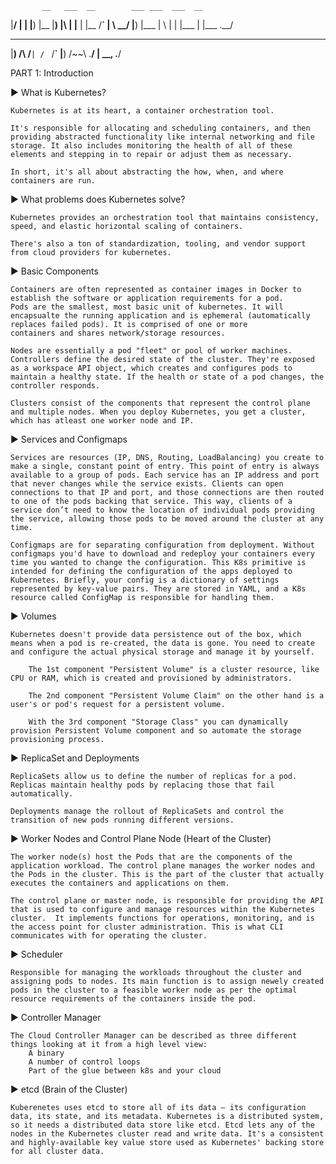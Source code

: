            __   ___  __        ___ ___  ___  __  
|__/ |  | |__) |__  |__) |\ | |__   |  |__  /__` 
|  \ \__/ |__) |___ |  \ | \| |___  |  |___ .__/ 
 __        __     __   __  
|__)  /\  /__` | /  ` /__` 
|__) /~~\ .__/ | \__, .__/ 
                                                                            

PART 1: Introduction
 
►  What is Kubernetes?

    Kubernetes is at its heart, a container orchestration tool. 

    It's responsible for allocating and scheduling containers, and then providing abstracted functionality like internal networking and file storage. It also includes monitoring the health of all of these elements and stepping in to repair or adjust them as necessary.

    In short, it's all about abstracting the how, when, and where containers are run.

►  What problems does Kubernetes solve?

    Kubernetes provides an orchestration tool that maintains consistency, speed, and elastic horizontal scaling of containers.

    There's also a ton of standardization, tooling, and vendor support from cloud providers for kubernetes.

►  Basic Components

    Containers are often represented as container images in Docker to establish the software or application requirements for a pod. 
    Pods are the smallest, most basic unit of kubernetes. It will encapsualte the running application and is ephemeral (automatically replaces failed pods). It is comprised of one or more     
    containers and shares network/storage resources.

    Nodes are essentially a pod "fleet" or pool of worker machines.
    Controllers define the desired state of the cluster. They're exposed as a workspace API object, which creates and configures pods to maintain a healthy state. If the health or state of a pod changes, the controller responds. 

    Clusters consist of the components that represent the control plane and multiple nodes. When you deploy Kubernetes, you get a cluster, which has atleast one worker node and IP.

►  Services and Configmaps

    Services are resources (IP, DNS, Routing, LoadBalancing) you create to make a single, constant point of entry. This point of entry is always available to a group of pods. Each service has an IP address and port that never changes while the service exists. Clients can open connections to that IP and port, and those connections are then routed to one of the pods backing that service. This way, clients of a service don’t need to know the location of individual pods providing the service, allowing those pods to be moved around the cluster at any time.

    Configmaps are for separating configuration from deployment. Without configmaps you'd have to download and redeploy your containers every time you wanted to change the configuration. This K8s primitive is intended for defining the configuration of the apps deployed to Kubernetes. Briefly, your config is a dictionary of settings represented by key-value pairs. They are stored in YAML, and a K8s resource called ConfigMap is responsible for handling them.

►  Volumes

    Kubernetes doesn't provide data persistence out of the box, which means when a pod is re-created, the data is gone. You need to create and configure the actual physical storage and manage it by yourself.

        The 1st component "Persistent Volume" is a cluster resource, like CPU or RAM, which is created and provisioned by administrators.

        The 2nd component "Persistent Volume Claim" on the other hand is a user's or pod's request for a persistent volume.

        With the 3rd component "Storage Class" you can dynamically provision Persistent Volume component and so automate the storage provisioning process.

►  ReplicaSet and Deployments

    ReplicaSets allow us to define the number of replicas for a pod. Replicas maintain healthy pods by replacing those that fail automatically.

    Deployments manage the rollout of ReplicaSets and control the transition of new pods running different versions.

►  Worker Nodes and Control Plane Node (Heart of the Cluster)

    The worker node(s) host the Pods that are the components of the application workload. The control plane manages the worker nodes and the Pods in the cluster. This is the part of the cluster that actually executes the containers and applications on them.

    The control plane or master node, is responsible for providing the API that is used to configure and manage resources within the Kubernetes cluster.  It implements functions for operations, monitoring, and is the access point for cluster administration. This is what CLI communicates with for operating the cluster.

►  Scheduler

    Responsible for managing the workloads throughout the cluster and assigning pods to nodes. Its main function is to assign newely created pods in the cluster to a feasible worker node as per the optimal resource requirements of the containers inside the pod. 

►  Controller Manager

    The Cloud Controller Manager can be described as three different things looking at it from a high level view:
        A binary
        A number of control loops
        Part of the glue between k8s and your cloud

►  etcd (Brain of the Cluster)

    Kuberenetes uses etcd to store all of its data – its configuration data, its state, and its metadata. Kubernetes is a distributed system, so it needs a distributed data store like etcd. Etcd lets any of the nodes in the Kubernetes cluster read and write data. It's a consistent and highly-available key value store used as Kubernetes' backing store for all cluster data.
